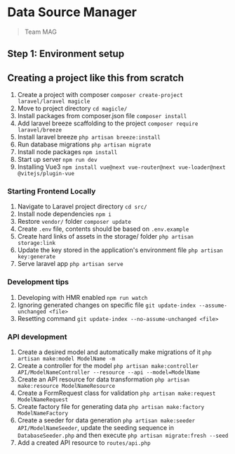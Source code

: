 # Data Source Manager

> Team MAG

## Step 1: Environment setup

## Creating a project like this from scratch
1. Create a project with composer `composer create-project laravel/laravel magicle`
2. Move to project directory `cd magicle/`
3. Install packages from composer.json file `composer install`
4. Add laravel breeze scaffolding to the project `composer require laravel/breeze`
5. Install laravel breeze `php artisan breeze:install`
6. Run database migrations `php artisan migrate`
7. Install node packages `npm install`
8. Start up server `npm run dev`
9. Installing Vue3 `npm install vue@next vue-router@next vue-loader@next @vitejs/plugin-vue` 

### Starting Frontend Locally
1. Navigate to Laravel project directory `cd src/`
2. Install node dependencies `npm i`
3. Restore `vendor/` folder `composer update`
4. Create `.env` file, contents should be based on `.env.example`
5. Create hard links of assets in the storage/ folder `php artisan storage:link`
6. Update the key stored in the application's environment file `php artisan key:generate`
7. Serve laravel app `php artisan serve`

### Development tips
1. Developing with HMR enabled `npm run watch`
2. Ignoring generated changes on specific file `git update-index --assume-unchanged <file>`
3. Resetting command `git update-index --no-assume-unchanged <file>`

### API development
1. Create a desired model and automatically make migrations of it `php artisan make:model ModelName -m`
2. Create a controller for the model `php artisan make:controller API/ModelNameController --resource --api --model=ModelName`
3. Create an API resource for data transformation `php artisan make:resource ModelNameResource`
4. Create a FormRequest class for validation `php artisan make:request ModelNameRequest`
5. Create factory file for generating data `php artisan make:factory ModelNameFactory`
6. Create a seeder for data generation `php artisan make:seeder API/ModelNameSeeder`, update the seeding sequence in `DatabaseSeeder.php` and then execute `php artisan migrate:fresh --seed`
7. Add a created API resource to `routes/api.php`
